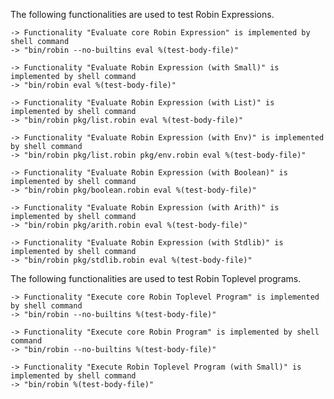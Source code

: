 The following functionalities are used to test Robin Expressions.

    -> Functionality "Evaluate core Robin Expression" is implemented by shell command
    -> "bin/robin --no-builtins eval %(test-body-file)"

    -> Functionality "Evaluate Robin Expression (with Small)" is implemented by shell command
    -> "bin/robin eval %(test-body-file)"

    -> Functionality "Evaluate Robin Expression (with List)" is implemented by shell command
    -> "bin/robin pkg/list.robin eval %(test-body-file)"

    -> Functionality "Evaluate Robin Expression (with Env)" is implemented by shell command
    -> "bin/robin pkg/list.robin pkg/env.robin eval %(test-body-file)"

    -> Functionality "Evaluate Robin Expression (with Boolean)" is implemented by shell command
    -> "bin/robin pkg/boolean.robin eval %(test-body-file)"

    -> Functionality "Evaluate Robin Expression (with Arith)" is implemented by shell command
    -> "bin/robin pkg/arith.robin eval %(test-body-file)"

    -> Functionality "Evaluate Robin Expression (with Stdlib)" is implemented by shell command
    -> "bin/robin pkg/stdlib.robin eval %(test-body-file)"

The following functionalities are used to test Robin Toplevel programs.

    -> Functionality "Execute core Robin Toplevel Program" is implemented by shell command
    -> "bin/robin --no-builtins %(test-body-file)"

    -> Functionality "Execute core Robin Program" is implemented by shell command
    -> "bin/robin --no-builtins %(test-body-file)"

    -> Functionality "Execute Robin Toplevel Program (with Small)" is implemented by shell command
    -> "bin/robin %(test-body-file)"
